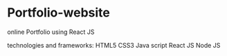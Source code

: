 # Portfolio-website
online Portfolio using React JS

technologies and frameworks:
HTML5
CSS3
Java script
React JS
Node JS
